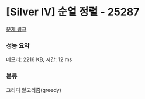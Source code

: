 # [Silver IV] 순열 정렬 - 25287 

[문제 링크](https://www.acmicpc.net/problem/25287) 

### 성능 요약

메모리: 2216 KB, 시간: 12 ms

### 분류

그리디 알고리즘(greedy)

